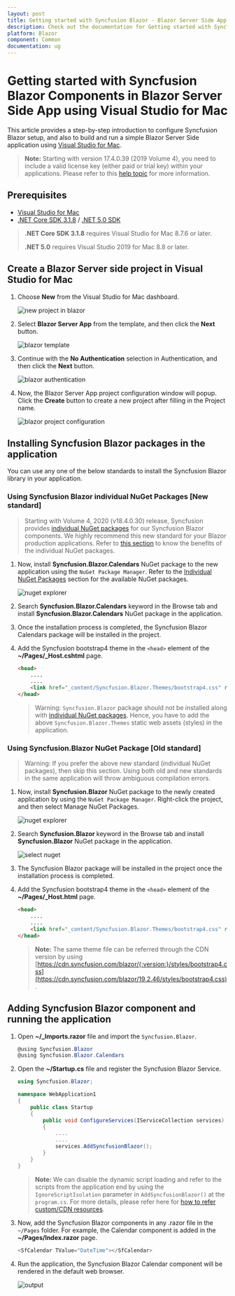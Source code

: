 ```yaml
---
layout: post
title: Getting started with Syncfusion Blazor - Blazor Server Side App in Visual Studio for Mac
description: Check out the documentation for Getting started with Syncfusion Blazor
platform: Blazor
component: Common
documentation: ug
---
```


<!-- markdownlint-disable MD024 -->

# Getting started with Syncfusion Blazor Components in Blazor Server Side App using Visual Studio for Mac

This article provides a step-by-step introduction to configure Syncfusion Blazor setup, and also to build and run a simple Blazor Server Side application using [Visual Studio for Mac](https://visualstudio.microsoft.com/vs/mac/).

> **Note:** Starting with version 17.4.0.39 (2019 Volume 4), you need to include a valid license key (either paid or trial key) within your applications. Please refer to this [help topic](https://help.syncfusion.com/common/essential-studio/licensing/license-key#blazor) for more information.

## Prerequisites

* [Visual Studio for Mac](https://visualstudio.microsoft.com/vs/mac/)
* [.NET Core SDK 3.1.8](https://dotnet.microsoft.com/download/dotnet/3.1) / [.NET 5.0 SDK](https://dotnet.microsoft.com/download/dotnet/5.0)

>**.NET Core SDK 3.1.8** requires Visual Studio for Mac 8.7.6 or later.
>
> **.NET 5.0** requires Visual Studio 2019 for Mac 8.8 or later.

## Create a Blazor Server side project in Visual Studio for Mac

1. Choose **New** from the Visual Studio for Mac dashboard.

    ![new project in blazor](images/mac-new-project.png)

2. Select **Blazor Server App** from the template, and then click the **Next** button.

    ![blazor template](images/mac-server-template.png)

3. Continue with the **No Authentication** selection in Authentication, and then click the **Next** button.

    ![blazor authentication](images/mac-server-authentication.png)

4. Now, the Blazor Server App project configuration window will popup. Click the **Create** button to create a new project after filling in the Project name.

    ![blazor project configuration](images/mac-server-project-config.png)

## Installing Syncfusion Blazor packages in the application

You can use any one of the below standards to install the Syncfusion Blazor library in your application.

### Using Syncfusion Blazor individual NuGet Packages [New standard]

> Starting with Volume 4, 2020 (v18.4.0.30) release, Syncfusion provides [individual NuGet packages](https://blazor.syncfusion.com/documentation/nuget-packages/) for our Syncfusion Blazor components. We highly recommend this new standard for your Blazor production applications. Refer to [this section](https://blazor.syncfusion.com/documentation/nuget-packages/#benefits-of-using-individual-nuget-packages) to know the benefits of the individual NuGet packages.

1. Now, install **Syncfusion.Blazor.Calendars** NuGet package to the new application using the `NuGet Package Manager`. Refer to the [Individual NuGet Packages](https://blazor.syncfusion.com/documentation/nuget-packages/) section for the available NuGet packages.

    ![nuget explorer](images/mac-server-nuget-explorer.png)

2. Search **Syncfusion.Blazor.Calendars** keyword in the Browse tab and install **Syncfusion.Blazor.Calendars** NuGet package in the application.

3. Once the installation process is completed, the Syncfusion Blazor Calendars package will be installed in the project.

4. Add the Syncfusion bootstrap4 theme in the `<head>` element of the **~/Pages/_Host.cshtml** page.

    ```html
    <head>
        ....
        ....
        <link href="_content/Syncfusion.Blazor.Themes/bootstrap4.css" rel="stylesheet" />
    </head>
    ```

    > Warning: `Syncfusion.Blazor` package should not be installed along with [individual NuGet packages](https://blazor.syncfusion.com/documentation/nuget-packages/). Hence, you have to add the above `Syncfusion.Blazor.Themes` static web assets (styles) in the application.

### Using Syncfusion.Blazor NuGet Package [Old standard]

> Warning: If you prefer the above new standard (individual NuGet packages), then skip this section. Using both old and new standards in the same application will throw ambiguous compilation errors.

1. Now, install **Syncfusion.Blazor** NuGet package to the newly created application by using the `NuGet Package Manager`. Right-click the project, and then select Manage NuGet Packages.

    ![nuget explorer](images/mac-server-nuget-explorer.png)

2. Search **Syncfusion.Blazor** keyword in the Browse tab and install **Syncfusion.Blazor** NuGet package in the application.

    ![select nuget](images/mac-server-sync-pack.png)

3. The Syncfusion Blazor package will be installed in the project once the installation process is completed.

4. Add the Syncfusion bootstrap4 theme in the `<head>` element of the **~/Pages/_Host.html** page.

    ```html
    <head>
        ....
        ....
        <link href="_content/Syncfusion.Blazor.Themes/bootstrap4.css" rel="stylesheet" />
    </head>
    ```

    > **Note:** The same theme file can be referred through the CDN version by using [https://cdn.syncfusion.com/blazor/{:version:}/styles/bootstrap4.css](https://cdn.syncfusion.com/blazor/19.2.46/styles/bootstrap4.css).

## Adding Syncfusion Blazor component and running the application

1. Open **~/_Imports.razor** file and import the `Syncfusion.Blazor`.

    ```csharp
    @using Syncfusion.Blazor
    @using Syncfusion.Blazor.Calendars
    ```

2. Open the **~/Startup.cs** file and register the Syncfusion Blazor Service.

    ```csharp
    using Syncfusion.Blazor;

    namespace WebApplication1
    {
        public class Startup
        {
            public void ConfigureServices(IServiceCollection services)
            {
                ....
                ....
                services.AddSyncfusionBlazor();
            }
        }
    }
    ```

    > **Note:** We can disable the dynamic script loading and refer to the scripts from the application end by using the `IgnoreScriptIsolation` parameter in `AddSyncfusionBlazor()` at the `program.cs`. For more details, please refer here for [how to refer custom/CDN resources](../common/custom-resource-generator/#how-to-use-custom-resources-in-the-blazor-application).

3. Now, add the Syncfusion Blazor components in any .razor file in the `~/Pages` folder. For example, the Calendar component is added in the **~/Pages/Index.razor** page.

    ```csharp
    <SfCalendar TValue="DateTime"></SfCalendar>
    ```

4. Run the application, the Syncfusion Blazor Calendar component will be rendered in the default web browser.

    ![output](images/mac-output.png)
